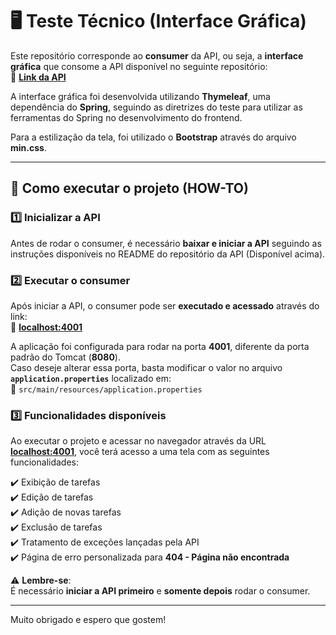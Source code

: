 # 🖥️ Teste Técnico (Interface Gráfica)

Este repositório corresponde ao **consumer** da API, ou seja, a **interface gráfica** que consome a API disponível no seguinte repositório:  
🔗 **[Link da API](https://github.com/idkdrew/WaterfyLeetCodeAPI)**

A interface gráfica foi desenvolvida utilizando **Thymeleaf**, uma dependência do **Spring**, seguindo as diretrizes do teste para utilizar as ferramentas do Spring no desenvolvimento do frontend.

Para a estilização da tela, foi utilizado o **Bootstrap** através do arquivo **min.css**.

---

## 🚀 Como executar o projeto (HOW-TO)

### **1️⃣ Inicializar a API**
Antes de rodar o consumer, é necessário **baixar e iniciar a API** seguindo as instruções disponíveis no README do repositório da API (Disponível acima).

### **2️⃣ Executar o consumer**
Após iniciar a API, o consumer pode ser **executado e acessado** através do link:  
🔗 **[localhost:4001](http://localhost:4001)**

A aplicação foi configurada para rodar na porta **4001**, diferente da porta padrão do Tomcat (**8080**).  
Caso deseje alterar essa porta, basta modificar o valor no arquivo **`application.properties`** localizado em:  
📂 `src/main/resources/application.properties`

### **3️⃣ Funcionalidades disponíveis**
Ao executar o projeto e acessar no navegador através da URL **[localhost:4001](http://localhost:4001)**, você terá acesso a uma tela com as seguintes funcionalidades:

✔️ Exibição de tarefas  
✔️ Edição de tarefas  
✔️ Adição de novas tarefas  
✔️ Exclusão de tarefas  
✔️ Tratamento de exceções lançadas pela API  
✔️ Página de erro personalizada para **404 - Página não encontrada**

⚠ **Lembre-se**:  
É necessário **iniciar a API primeiro** e **somente depois** rodar o consumer.

---

Muito obrigado e espero que gostem! 
